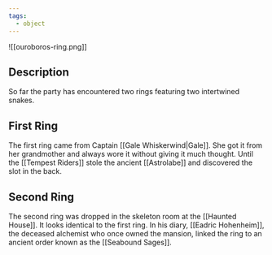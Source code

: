 ```yaml
---
tags:
  - object
---
```

![[ouroboros-ring.png]]

## Description
So far the party has encountered two rings featuring two intertwined snakes.
## First Ring
The first ring came from Captain [[Gale Whiskerwind|Gale]]. She got it from her grandmother and always wore it without giving it much thought. Until the [[Tempest Riders]] stole the ancient [[Astrolabe]] and discovered the slot in the back.
## Second Ring
The second ring was dropped in the skeleton room at the [[Haunted House]]. It looks identical to the first ring. In his diary, [[Eadric Hohenheim]], the deceased alchemist who once owned the mansion, linked the ring to an ancient order known as the [[Seabound Sages]].